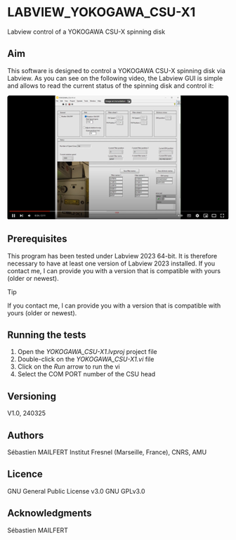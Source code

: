 
# LABVIEW_YOKOGAWA_CSU-X1
Labview control of a YOKOGAWA CSU-X spinning disk

## Aim
This software is designed to control a YOKOGAWA CSU-X spinning disk via Labview.
As you can see on the following video, the Labview GUI is simple and allows to read the current status of the spinning disk and control it:

[![Watch the video](https://github.com/MAILFERT-Sebastien/LABVIEW-Useful-codes/blob/main/Device_control/Yokogawa_CSU-X1/Images/YOKOGAWA_CSUX1.png)](https://youtu.be/-BCwlMHtLH8)



## Prerequisites
This program has been tested under Labview 2023 64-bit. It is therefore necessary to have at least one version of Labview 2023 installed. If you contact me, I can provide you with a version that is compatible with yours (older or newest).

> [!TIP]
> If you contact me, I can provide you with a version that is compatible with yours (older or newest).


## Running the tests

1. Open the <i>YOKOGAWA_CSU-X1.lvproj</i> project file
2. Double-click on the <i>YOKOGAWA_CSU-X1.vi</i> file
3. Click on the <i>Run</i> arrow to run the vi
4. Select the COM PORT number of the CSU head


## Versioning

V1.0, 240325

## Authors
Sébastien MAILFERT
Institut Fresnel (Marseille, France), CNRS, AMU

## Licence
GNU General Public License v3.0
GNU GPLv3.0

## Acknowledgments
Sébastien MAILFERT

 
